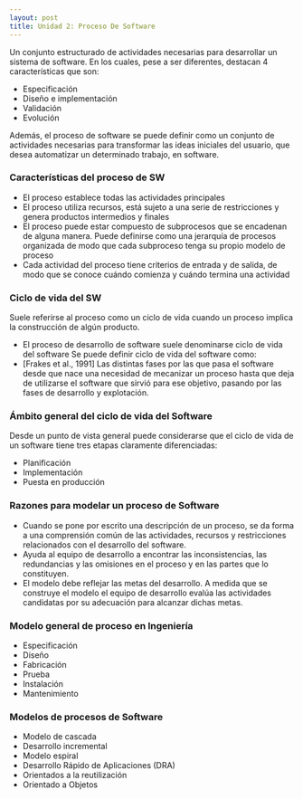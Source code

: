 ```yaml
---
layout: post
title: Unidad 2: Proceso De Software
---
```


Un conjunto estructurado de actividades necesarias para desarrollar un sistema de software. En los cuales, pese a ser diferentes, destacan 4 características que son:
* Especificación
* Diseño e implementación
* Validación
* Evolución

Además, el proceso de software se puede definir como un conjunto de actividades necesarias para transformar las ideas iniciales del usuario, que desea automatizar un determinado trabajo, en software.

### Características del proceso de SW
* El proceso establece todas las actividades principales
* El proceso utiliza recursos, está sujeto a una serie de restricciones y genera productos intermedios y finales
* El proceso puede estar compuesto de subprocesos que se encadenan de alguna manera. Puede definirse como una jerarquía de procesos organizada de modo que cada subproceso tenga su propio modelo de proceso
* Cada actividad del proceso tiene criterios de entrada y de salida, de modo que se conoce cuándo comienza y cuándo termina una actividad

### Ciclo de vida del SW
Suele referirse al proceso como un ciclo de vida cuando un proceso implica la construcción de algún producto.
* El proceso de desarrollo de software suele denominarse ciclo de vida del software
Se puede definir ciclo de vida del software como:
* [Frakes et al., 1991] Las distintas fases por las que pasa el software desde que nace una necesidad de mecanizar un proceso hasta que deja de utilizarse el software que sirvió para ese objetivo, pasando por las fases de desarrollo y explotación.

### Ámbito general del ciclo de vida del Software
Desde un punto de vista general puede considerarse que el ciclo de vida de un software tiene tres etapas claramente diferenciadas:
* Planificación
* Implementación
* Puesta en producción

### Razones para modelar un proceso de Software
* Cuando se pone por escrito una descripción de un proceso, se da forma a una comprensión común de las actividades, recursos y restricciones relacionados con el desarrollo del software.
* Ayuda al equipo de desarrollo a encontrar las inconsistencias, las redundancias y las omisiones en el proceso y en las partes que lo constituyen.
* El modelo debe reflejar las metas del desarrollo. A medida que se construye el modelo el equipo de desarrollo evalúa las actividades candidatas por su adecuación para alcanzar dichas metas.

### Modelo general de proceso en Ingeniería
* Especificación
* Diseño
* Fabricación
* Prueba
* Instalación
* Mantenimiento

### Modelos de procesos de Software
* Modelo de cascada
* Desarrollo incremental
* Modelo espiral
* Desarrollo Rápido de Aplicaciones (DRA)
* Orientados a la reutilización
* Orientado a Objetos

